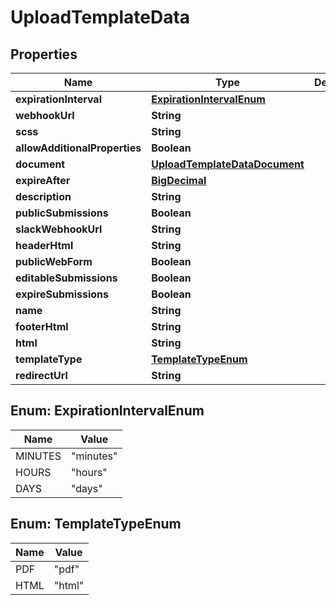 
# UploadTemplateData

## Properties
Name | Type | Description | Notes
------------ | ------------- | ------------- | -------------
**expirationInterval** | [**ExpirationIntervalEnum**](#ExpirationIntervalEnum) |  |  [optional]
**webhookUrl** | **String** |  |  [optional]
**scss** | **String** |  |  [optional]
**allowAdditionalProperties** | **Boolean** |  |  [optional]
**document** | [**UploadTemplateDataDocument**](UploadTemplateDataDocument.md) |  |  [optional]
**expireAfter** | [**BigDecimal**](BigDecimal.md) |  |  [optional]
**description** | **String** |  |  [optional]
**publicSubmissions** | **Boolean** |  |  [optional]
**slackWebhookUrl** | **String** |  |  [optional]
**headerHtml** | **String** |  |  [optional]
**publicWebForm** | **Boolean** |  |  [optional]
**editableSubmissions** | **Boolean** |  |  [optional]
**expireSubmissions** | **Boolean** |  |  [optional]
**name** | **String** |  |  [optional]
**footerHtml** | **String** |  |  [optional]
**html** | **String** |  |  [optional]
**templateType** | [**TemplateTypeEnum**](#TemplateTypeEnum) |  |  [optional]
**redirectUrl** | **String** |  |  [optional]


<a name="ExpirationIntervalEnum"></a>
## Enum: ExpirationIntervalEnum
Name | Value
---- | -----
MINUTES | &quot;minutes&quot;
HOURS | &quot;hours&quot;
DAYS | &quot;days&quot;


<a name="TemplateTypeEnum"></a>
## Enum: TemplateTypeEnum
Name | Value
---- | -----
PDF | &quot;pdf&quot;
HTML | &quot;html&quot;



